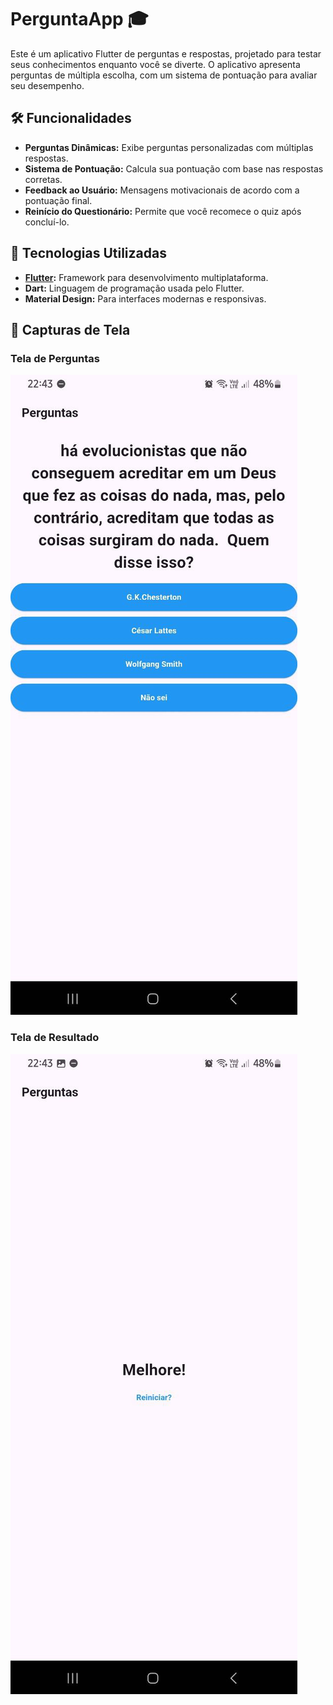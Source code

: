 # PerguntaApp 🎓

Este é um aplicativo Flutter de perguntas e respostas, projetado para testar seus conhecimentos enquanto você se diverte. O aplicativo apresenta perguntas de múltipla escolha, com um sistema de pontuação para avaliar seu desempenho.

## 🛠️ Funcionalidades

- **Perguntas Dinâmicas:** Exibe perguntas personalizadas com múltiplas respostas.
- **Sistema de Pontuação:** Calcula sua pontuação com base nas respostas corretas.
- **Feedback ao Usuário:** Mensagens motivacionais de acordo com a pontuação final.
- **Reinício do Questionário:** Permite que você recomece o quiz após concluí-lo.

## 🚀 Tecnologias Utilizadas

- **[Flutter](https://flutter.dev/):** Framework para desenvolvimento multiplataforma.
- **Dart:** Linguagem de programação usada pelo Flutter.
- **Material Design:** Para interfaces modernas e responsivas.

## 📱 Capturas de Tela

### Tela de Perguntas
![Tela de Perguntas](assets/perguntas.jpg)

### Tela de Resultado
![Tela de Resultado](assets/resultado.jpg)
